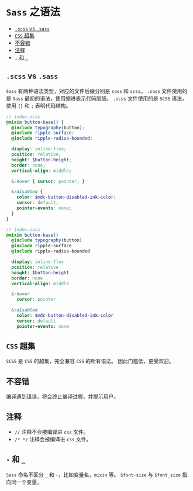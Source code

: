 # `Sass` 之语法

- [`.scss` vs `.sass`](#scss-vs-sass)
- [`CSS` 超集](#css-超集)
- [不容错](#不容错)
- [注释](#注释)
- [`-` 和 `_`](#--和-_)

## `.scss` vs `.sass`

`Sass` 有两种语法类型，对应的文件后缀分别是 `sass` 和 `scss`。
`.sass` 文件使用的是 `Sass` 最初的语法，使用缩进表示代码层级。
`.scss` 文件使用的是 `SCSS` 语法，使用 `{}` 和 `;` 表明代码结构。

```scss
// index.scss
@mixin button-base() {
  @include typography(button);
  @include ripple-surface;
  @include ripple-radius-bounded;

  display: inline-flex;
  position: relative;
  height: $button-height;
  border: none;
  vertical-align: middle;

  &:hover { cursor: pointer; }

  &:disabled {
    color: $mdc-button-disabled-ink-color;
    cursor: default;
    pointer-events: none;
  }
}
```

```Sass
// index.sass
@mixin button-base()
  @include typography(button)
  @include ripple-surface
  @include ripple-radius-bounded

  display: inline-flex
  position: relative
  height: $button-height
  border: none
  vertical-align: middle

  &:hover
    cursor: pointer

  &:disabled
    color: $mdc-button-disabled-ink-color
    cursor: default
    pointer-events: none
```

## `CSS` 超集

`SCSS` 是 `CSS` 的超集，完全兼容 `CSS` 的所有语法。
因此门槛低，更受欢迎。

## 不容错

编译遇到错误，将会终止编译过程，并提示用户。

## 注释

- `//` 注释不会被编译进 `css` 文件。
- `/* */` 注释会被编译进 `css` 文件。

## `-` 和 `_`

`Sass` 命名不区分 `_` 和 `-`，比如变量名，`mixin` 等。
`$font-size` 与 `$font_size` 指向同一个变量。
